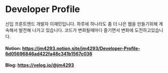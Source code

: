 # Developer Profile

신입 프론트엔드 개발자 이재민입니다.
하루에 하나라도 좀 더 나은 웹을 만들기위해 계속해서 발전해 나가고 있습니다.
코드가 변화될때마다 즐기면서 변화에 도전하고있습니다.

#### Notion: https://jm4293.notion.site/jm4293/Developer-Profile-6d05696846ad422fa48c341b1567c036
#### Blog: https://velog.io/@jm4293
